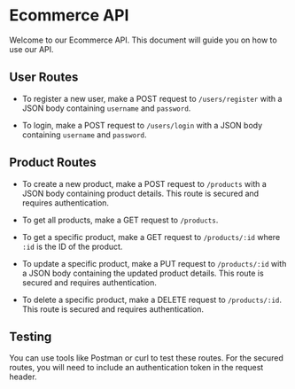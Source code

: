 # Ecommerce API

Welcome to our Ecommerce API. This document will guide you on how to use our API.

## User Routes

- To register a new user, make a POST request to `/users/register` with a JSON body containing `username` and `password`.

- To login, make a POST request to `/users/login` with a JSON body containing `username` and `password`.

## Product Routes

- To create a new product, make a POST request to `/products` with a JSON body containing product details. This route is secured and requires authentication.

- To get all products, make a GET request to `/products`.

- To get a specific product, make a GET request to `/products/:id` where `:id` is the ID of the product.

- To update a specific product, make a PUT request to `/products/:id` with a JSON body containing the updated product details. This route is secured and requires authentication.

- To delete a specific product, make a DELETE request to `/products/:id`. This route is secured and requires authentication.

## Testing

You can use tools like Postman or curl to test these routes. For the secured routes, you will need to include an authentication token in the request header.